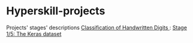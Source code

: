 # Hyperskill-projects
Projects' stages' descriptions
[Classification of Handwritten Digits
](https://hyperskill.org/projects/205):
[Stage 1/5: The Keras dataset](https://hyperskill.org/projects/205/stages/1022/implement)
